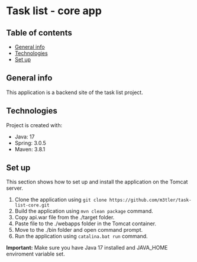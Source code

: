 # Task list - core app

## Table of contents
* [General info](#general-info)
* [Technologies](#technologies)
* [Set up](#set-up)

## General info
This application is a backend site of the task list project. 

## Technologies
Project is created with:
* Java: 17
* Spring: 3.0.5
* Maven: 3.8.1

## Set up
This section shows how to set up and install the application on the Tomcat server.
1. Clone the application using ```git clone https://github.com/m3tler/task-list-core.git``` 
2. Build the application using ```mvn clean package``` command.
3. Copy api.war file from the ./target folder.
4. Paste file to the ./webapps folder in the Tomcat container.
5. Move to the ./bin folder and open command prompt.
6. Run the application using ```catalina.bat run``` command.

**Important:** Make sure you have Java 17 installed and JAVA_HOME enviroment variable set.
